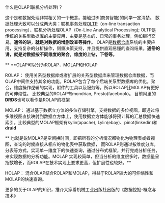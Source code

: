 什么是OLAP(联机分析处理)？

这个是和数据处理非常相关的一个概念。接触过BI(商务智能)的同学一定清楚。 数据处理大致可以分成两大类：联机事务处理[OLTP](http://baike.baidu.com/view/277075.htm)（on-line transaction processing）、联机分析处理OLAP（On-Line Analytical Processing); OLTP是传统的关系型数据库的主要应用，主要是基本的、日常的事务处理，例如银行交易。**通俗的讲，就是对数据的增删改查等操作**。  OLAP是[数据仓库](http://baike.baidu.com/view/19711.htm)系统的主要应用，支持复杂的分析操作，侧重决策支持，并且提供直观易懂的查询结果。**通俗的讲，就是对数据按不同维度的聚合，维度的上钻，下卷等。**

** **OLAP可以分为ROLAP，MOLAP和HOLAP

ROLAP： 使用关系型数据库或者扩展的关系型数据库来管理数据仓库数据，而OLAP中间件支持其余的功能。ROLAP包含了每个后端关系型数据库的优化，聚合，维度操作逻辑的实现，附件的工具以及服务等。所以ROLAP比MOLAP有更好的可伸缩性。 比较典型的ROLAP有mondrian, Presto(facebook)。 目前阿里的**DRDS**也可以看作是ROLAP的框架

MOLAP： 通过基于数据立方体的多位存储引擎，支持数据的多位视图。即通过将多维视图直接映射到数据立方体上，使用数据立方体能够将预计算的汇总数据快速索引。比较典型的MOLAP框架有kylin(apache), Lylin(ebay)、pinot(linkedin)和**druid**

** 也就是说MOLAP是空间换时间，即把所有的分析情况都物化为物理表或者视图，查询的时候直接从相应的物化表中获取数据， 而ROLAP则通过按维度分库，分表等方式，实现单一维度下的快速查询，通过分布式框架，并行完成分析任务，来实现数据的分析功能。MOLAP 实现较简单，但当分析的维度很多时，数据量呈指数增长，而ROLAP在技术实现上要求更高，但扩展性也较好。**

HOLAP： 混合OLAP结合ROLAP和MOLAP，得益于ROLAP较大的可伸缩性和MOLAP的快速查询。

更多的关于OLAP的知识，推介大家看机械工业出版社出版的《数据挖掘-概念与技术》
